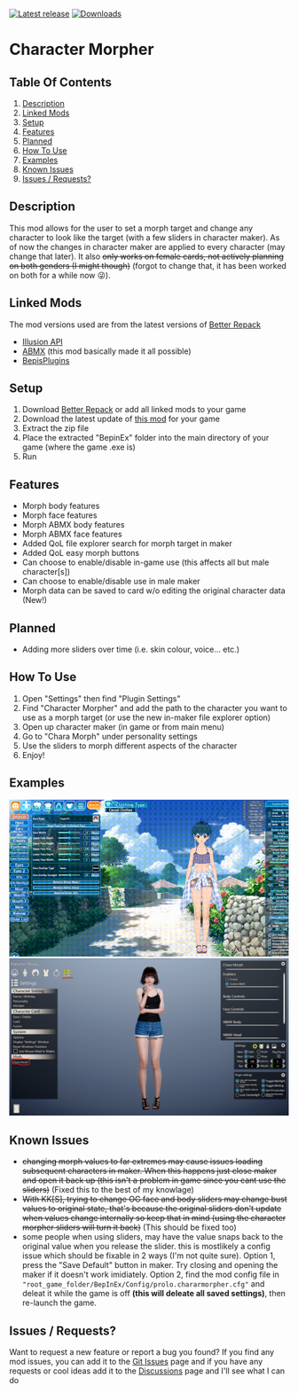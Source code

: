 [![Latest release](https://img.shields.io/github/release/Prolo1/Character-Morpher.svg?style=flat)](https://github.com/Prolo1/Character-Morpher/releases/latest)
[![Downloads](https://img.shields.io/github/downloads/Prolo1/Character-Morpher/total.svg?style=flat)](https://github.com/Prolo1/Character-Morpher/releases)

# Character Morpher
## Table Of Contents
1. [Description](#description)
2. [Linked Mods](#linked-mods)
3. [Setup](#setup)
4. [Features](#features)
5. [Planned](#planned)
6. [How To Use](#how-to-use)
7. [Examples](#examples)
8. [Known Issues](#known-issues)
69. [Issues / Requests?](#issues)

## Description
This mod allows for the user to set a morph target and change any character to look like the target (with a few sliders in character maker). As of now the changes in character maker are applied to every character (may change that later). It also ~~only works on female cards, not actively planning on both genders (I might though)~~ (forgot to change that, it has been worked on both for a while now 😜).

## Linked Mods
The mod versions used are from the latest versions of [Better Repack](https://dl.betterrepack.com/public/)
* [Illusion API](https://github.com/IllusionMods/IllusionModdingAPI)
* [ABMX](https://github.com/ManlyMarco/ABMX) (this mod basically made it all possible)
* [BepisPlugins](https://github.com/IllusionMods/BepisPlugins)

## Setup
1. Download [Better Repack](https://dl.betterrepack.com/public/) or add all linked mods to your game
2. Download the latest update of [this mod](https://github.com/Prolo1/Character-Morpher/releases/latest/) for your game
3. Extract the zip file
4. Place the extracted "BepinEx" folder into the main directory of your game (where the game .exe is)
5. Run

## Features
 * Morph body features
 * Morph face features     
 * Morph ABMX body features
 * Morph ABMX face features
 * Added QoL file explorer search for morph target in maker
 * Added QoL easy morph buttons
 * Can choose to enable/disable in-game use (this affects all but male character[s])
 * Can choose to enable/disable use in male maker
 * Morph data can be saved to card w/o editing the original character data (New!)

## Planned
* Adding more sliders over time (i.e. skin colour, voice... etc.)

## How To Use
1. Open "Settings" then find "Plugin Settings"
2. Find "Character Morpher" and add the path to the character you want to use as a morph target (or use the new in-maker file explorer option)
3. Open up character maker (in game or from main menu)
4. Go to "Chara Morph" under personality settings
5. Use the sliders to morph different aspects of the character
69. Enjoy!

## Examples
![example gif](https://github.com/Prolo1/Example-images/blob/main/example%20chara%20morph%20v2.gif?raw=true)
![HS2 image](https://github.com/Prolo1/Example-images/blob/main/Screenshot%202022-03-29%20191817.png?raw=true)

## Known Issues
* ~~changing morph values to far extremes may cause issues loading subsequent characters in maker. When this happens just close maker and open it back up (this isn't a problem in game since you cant use the sliders)~~ (Fixed this to the best of my knowlage)
* ~~With KK[S], trying to change OG face and body sliders may change bust values to original state, that's because the original sliders don't update when values change internally so keep that in mind (using the character morpher sliders will turn it back)~~ (This should be fixed too)
* some people when using sliders, may have the value snaps back to the original value when you release the slider. this is mostlikely a config issue which should be fixable in 2 ways (I'm not quite sure). Option 1, press the "Save Default" button in maker. Try closing and opening the maker if it doesn't work imidiately. Option 2, find the mod config file in `"root_game_folder/BepInEx/Config/prolo.chararmorpher.cfg"` and deleat it while the game is off **(this will deleate all saved settings)**, then re-launch the game.

## Issues / Requests? <a name="issues"></a>
Want to request a new feature or report a bug you found? If you find any mod issues, you can add it to the [Git Issues](https://github.com/Prolo1/Character-Morpher/issues) page and if you have any requests or cool ideas add it to the [Discussions](https://github.com/Prolo1/Character-Morpher/discussions) page and I'll see what I can do  
